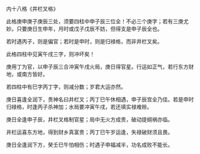 内十八格《井栏叉格》

此格庚申庚子庚辰三处，须要四柱中申子辰三位全！不必三个庚字；若有三庚尤妙。只要庚日生申年，月时或戊子戊辰不妨，但得支是申子辰全也。

若时遇丙子，则是偏官；若时是申时，则是归禄格，而非井栏叉矣。

此格四柱中见寅午戌三字，则冲坏矣！

庚用丁为官，以申子辰三合冲寅午戌火局，庚日得官星。行运如正气，若行东方财地，或南方皆好。

若四柱中有巳字丙丁字，则减分数；岁君大运亦然。

庚日喜逢全润下，贵神名曰井栏叉；丙丁巳午休相遇，申子辰宫全乃佳。若是申时归禄格，时逢丙子杀神加；水局要冲寅午戌，若还填实禄难赊。

庚日全逢申子辰，井栏叉格制官星；局中无火方成贵，破动提纲祸亦临。

井栏运喜东方地，得到财乡真富贵；丙丁巳午岁运逢，失禄破财须且畏。

庚日全逢润下方，癸壬巳午怕相伤；时遇子申福减半，功名成败不能长。

